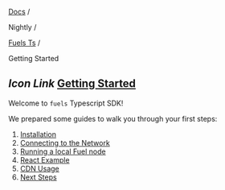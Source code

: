 [Docs](https://docs.fuel.network/) /

Nightly  /

[Fuels Ts](https://docs.fuel.network/docs/nightly/fuels-ts/) /

Getting Started

## _Icon Link_ [Getting Started](https://docs.fuel.network/docs/nightly/fuels-ts/getting-started/\#getting-started)

Welcome to `fuels` Typescript SDK!

We prepared some guides to walk you through your first steps:

1. [Installation](https://docs.fuel.network/docs/nightly/fuels-ts/getting-started/installation/)
2. [Connecting to the Network](https://docs.fuel.network/docs/nightly/fuels-ts/getting-started/connecting-to-the-network/)
3. [Running a local Fuel node](https://docs.fuel.network/docs/nightly/fuels-ts/getting-started/running-a-local-fuel-node/)
4. [React Example](https://docs.fuel.network/docs/nightly/fuels-ts/getting-started/react-example/)
5. [CDN Usage](https://docs.fuel.network/docs/nightly/fuels-ts/getting-started/cdn-usage/)
6. [Next Steps](https://docs.fuel.network/docs/nightly/fuels-ts/getting-started/next-steps/)
